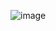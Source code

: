 ![image](https://cloud.githubusercontent.com/assets/11763113/21499888/213502fc-cc7d-11e6-90a9-0092f37a46e8.png)
